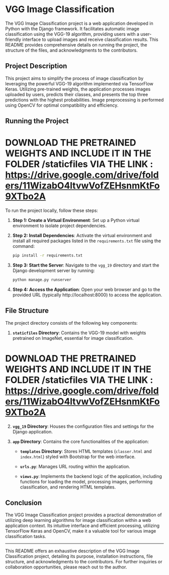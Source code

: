 # VGG Image Classification

The VGG Image Classification project is a web application developed in Python with the Django framework. It facilitates automatic image classification using the VGG-19 algorithm, providing users with a user-friendly interface to upload images and receive classification results. This README provides comprehensive details on running the project, the structure of the files, and acknowledgments to the contributors.

## Project Description

This project aims to simplify the process of image classification by leveraging the powerful VGG-19 algorithm implemented via TensorFlow Keras. Utilizing pre-trained weights, the application processes images uploaded by users, predicts their classes, and presents the top three predictions with the highest probabilities. Image preprocessing is performed using OpenCV for optimal compatibility and efficiency.

## Running the Project

# DOWNLOAD THE PRETRAINED WEIGHTS AND INCLUDE IT IN THE FOLDER /staticfiles VIA THE LINK : https://drive.google.com/drive/folders/11WizabO4ltvwVofZEHsnmKtFo9XTbo2A

To run the project locally, follow these steps:

1. **Step 1: Create a Virtual Environment**: Set up a Python virtual environment to isolate project dependencies.

2. **Step 2: Install Dependencies**: Activate the virtual environment and install all required packages listed in the `requirements.txt` file using the command:

   ```bash
   pip install -r requirements.txt
   ```

3. **Step 3: Start the Server**: Navigate to the `vgg_19` directory and start the Django development server by running:

   ```bash
   python manage.py runserver
   ```

4. **Step 4: Access the Application**: Open your web browser and go to the provided URL (typically http://localhost:8000) to access the application.

## File Structure

The project directory consists of the following key components:

1. **`staticfiles` Directory**: Contains the VGG-19 model with weights pretrained on ImageNet, essential for image classification.

# DOWNLOAD THE PRETRAINED WEIGHTS AND INCLUDE IT IN THE FOLDER /staticfiles VIA THE LINK : https://drive.google.com/drive/folders/11WizabO4ltvwVofZEHsnmKtFo9XTbo2A

2. **`vgg_19` Directory**: Houses the configuration files and settings for the Django application.

3. **`app` Directory**: Contains the core functionalities of the application:

   - **`templates` Directory**: Stores HTML templates (`classer.html` and `index.html`) styled with Bootstrap for the web interface.

   - **`urls.py`**: Manages URL routing within the application.

   - **`views.py`**: Implements the backend logic of the application, including functions for loading the model, processing images, performing classification, and rendering HTML templates.

## Conclusion

The VGG Image Classification project provides a practical demonstration of utilizing deep learning algorithms for image classification within a web application context. Its intuitive interface and efficient processing, utilizing TensorFlow Keras and OpenCV, make it a valuable tool for various image classification tasks.

---

This README offers an exhaustive description of the VGG Image Classification project, detailing its purpose, installation instructions, file structure, and acknowledgments to the contributors. For further inquiries or collaboration opportunities, please reach out to the author.
